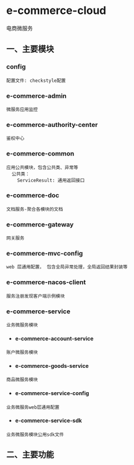 # e-commerce-cloud
电商微服务

## 一、主要模块

  ### config 
    配置文件: checkstyle配置

  ### e-commerce-admin
    微服务应用监控

  ### e-commerce-authority-center
    鉴权中心

  ### e-commerce-common
    应用公共模块，包含公共类、异常等  
      公共类： 
        ServiceResult: 通用返回接口

  ### e-commerce-doc
    文档服务-聚合各模块的文档

  ### e-commerce-gateway
    网关服务

  ### e-commerce-mvc-config
    web 层通用配置， 包含全局异常处理，全局返回结果封装等

  ### e-commerce-nacos-client
    服务注册发现客户端示例模块

  ### e-commerce-service
    业务微服务模块

  -  #### e-commerce-account-service
    账户微服务模块

  -  #### e-commerce-goods-service
    商品微服务模块

  -  #### e-commerce-service-config
    业务微服务web层通用配置

  -  #### e-commerce-service-sdk
    业务微服务模块公用sdk文件

## 二、主要功能
